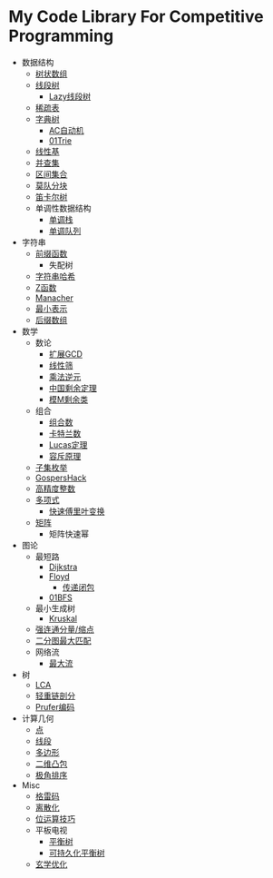 # My Code Library For Competitive Programming
- 数据结构
  - [树状数组](https://github.com/hhy3/cp-library/blob/master/include/hy/fenwick_tree.hpp#L10-L33)
  - [线段树](https://github.com/hhy3/cp-library/blob/master/include/hy/segtree.hpp#L10-L47)
    - [Lazy线段树](https://github.com/hhy3/cp-library/blob/master/include/hy/segtree.hpp#L50-L131)
  - [稀疏表](https://github.com/hhy3/cp-library/blob/master/include/hy/sparse_table.hpp#L6-L26)
  - [字典树](https://github.com/hhy3/cp-library/blob/master/include/hy/trie.hpp)
    - [AC自动机](https://github.com/hhy3/cp-library/blob/master/include/hy/trie.hpp#L30-L40)
    - [01Trie](https://github.com/hhy3/cp-library/blob/master/include/hy/trie.hpp#L43-L65)
  - [线性基](https://github.com/hhy3/cp-library/blob/master/include/hy/linear_bases.hpp#L9-L29)
  - [并查集](https://github.com/hhy3/cp-library/blob/master/include/hy/UF.hpp#L10-L33)
  - [区间集合](https://github.com/hhy3/cp-library/blob/master/include/hy/ranges.hpp#L9-L27)
  - [莫队分块](https://github.com/hhy3/cp-library/blob/master/include/hy/Mo.hpp#L12-L43)
  - [笛卡尔树](https://github.com/hhy3/cp-library/blob/master/include/hy/cartesian_tree.hpp#L9-L23)
  - 单调性数据结构
    - [单调栈](https://github.com/hhy3/cp-library/blob/master/include/hy/monotone_stack.hpp)
    - [单调队列](https://github.com/hhy3/cp-library/blob/master/include/hy/monotone_queue.hpp)
- 字符串
  - [前缀函数](https://github.com/hhy3/cp-library/blob/master/include/hy/string.hpp#L13-L21)
    - 失配树
  - [字符串哈希](https://github.com/hhy3/cp-library/blob/master/include/hy/string.hpp#L24-L33)
  - [Z函数](https://github.com/hhy3/cp-library/blob/master/include/hy/string.hpp#L36-L45)
  - [Manacher](https://github.com/hhy3/cp-library/blob/master/include/hy/string.hpp#L48-L61)
  - [最小表示](https://github.com/hhy3/cp-library/blob/master/include/hy/string.hpp#L64-L77)
  - [后缀数组](https://github.com/hhy3/cp-library/blob/master/include/hy/string.hpp#L80-L96)
- 数学
  - 数论
    - [扩展GCD](https://github.com/hhy3/cp-library/blob/master/include/hy/math.hpp#L122-L130)
    - [线性筛](https://github.com/hhy3/cp-library/blob/master/include/hy/math.hpp#L20)
    - [乘法逆元](https://github.com/hhy3/cp-library/blob/master/include/hy/math.hpp#L46)
    - [中国剩余定理](https://github.com/hhy3/cp-library/blob/master/include/hy/math.hpp#L102)
    - [模M剩余类](https://github.com/hhy3/cp-library/blob/master/include/hy/modint.hpp#L15)
  - 组合
    - [组合数](https://github.com/hhy3/cp-library/blob/master/include/hy/math.hpp#L92-L100)
    - [卡特兰数](https://github.com/hhy3/cp-library/blob/master/include/hy/math.hpp#L102-L108)
    - [Lucas定理](https://github.com/hhy3/cp-library/blob/master/include/hy/math.hpp#L32-L47)
    - [容斥原理](https://github.com/hhy3/cp-library/blob/master/include/hy/math.hpp#L110-L119)
  - [子集枚举](https://github.com/hhy3/cp-library/blob/master/include/hy/math.hpp#L130)
  - [GospersHack](https://github.com/hhy3/cp-library/blob/master/include/hy/math.hpp#L139)
  - [高精度整数](https://github.com/hhy3/cp-library/blob/master/include/hy/bigint.hpp#L20)
  - [多项式](https://github.com/hhy3/cp-library/blob/master/include/hy/poly.hpp)
    - [快速傅里叶变换](https://github.com/hhy3/cp-library/blob/master/include/hy/poly.hpp#L44-L75)
  - [矩阵](https://github.com/hhy3/cp-library/blob/master/include/hy/matrix.hpp#L19)
    - 矩阵快速幂
- 图论
  - 最短路
    - [Dijkstra](https://github.com/hhy3/cp-library/blob/master/include/hy/shortest_path.hpp#L18-L37)
    - [Floyd](https://github.com/hhy3/cp-library/blob/master/include/hy/shortest_path.hpp#L39-L43)
      - [传递闭包](https://github.com/hhy3/cp-library/blob/master/include/hy/transitive_closure.hpp#L8-L18)
    - [01BFS](https://github.com/hhy3/cp-library/blob/master/include/hy/shortest_path.hpp#L46-L62)
  - 最小生成树
    - [Kruskal](https://github.com/hhy3/cp-library/blob/master/include/hy/MST.hpp#L16-L26)
  - [强连通分量/缩点](https://github.com/hhy3/cp-library/blob/master/include/hy/SCC.hpp#L9)
  - [二分图最大匹配](https://github.com/hhy3/cp-library/blob/master/include/hy/hungarian.hpp#L22)
  - 网络流
    - [最大流](https://github.com/hhy3/cp-library/blob/master/include/hy/maxflow.hpp)
- 树
  - [LCA](https://github.com/hhy3/cp-library/blob/master/include/hy/tree_algos.hpp#L12-L33)
  - [轻重链剖分](https://github.com/hhy3/cp-library/blob/master/include/hy/tree_algos.hpp#L35-L68)
  - [Prufer编码](https://github.com/hhy3/cp-library/blob/master/include/hy/tree_algos.hpp#L70-L112)
- 计算几何
  - [点](https://github.com/hhy3/cp-library/blob/master/include/hy/geometry.hpp#L15-L31)
  - [线段](https://github.com/hhy3/cp-library/blob/master/include/hy/geometry.hpp#L33-L61)
  - [多边形](https://github.com/hhy3/cp-library/blob/master/include/hy/geometry.hpp#L63-L95)
  - [二维凸包](https://github.com/hhy3/cp-library/blob/master/include/hy/geometry.hpp#L97-L109)
  - [极角排序](https://github.com/hhy3/cp-library/blob/master/include/hy/geometry.hpp#L111-L116)
- Misc
  - [格雷码](https://github.com/hhy3/cp-library/blob/master/include/hy/misc.hpp#L8-L17)
  - [离散化](https://github.com/hhy3/cp-library/blob/master/include/hy/discretizer.hpp#L11-L20) 
  - [位运算技巧](https://github.com/hhy3/cp-library/blob/master/include/hy/bit_hacks.hpp)
  - 平板电视
    - [平衡树](https://github.com/hhy3/cp-library/blob/master/include/hy/pbds.cc#L7)
    - [可持久化平衡树](https://github.com/hhy3/cp-library/blob/master/include/hy/pbds.cc#L24-L25)
  - [玄学优化](https://github.com/hhy3/cp-library/blob/master/include/hy/prep.hpp)
